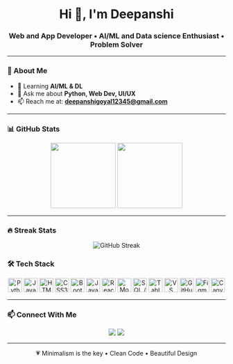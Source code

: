 <h1 align="center">Hi 👋, I'm Deepanshi</h1>
<h3 align="center">Web and App Developer • AI/ML and Data science Enthusiast • Problem Solver</h3>

---

### 🌸 About Me
- 🌱 Learning **AI/ML & DL**
- 💬 Ask me about **Python, Web Dev, UI/UX**
- 📫 Reach me at: **deepanshigoyal12345@gmail.com**

---

### 📊 GitHub Stats
<p align="center">
  <img src="https://github-readme-stats.vercel.app/api?username=Deeps-G&show_icons=true&theme=radical&hide_border=true" height="150" />
  <img src="https://github-readme-stats.vercel.app/api/top-langs/?username=Deeps-G&layout=compact&theme=radical&hide_border=true" height="150" />
</p>

---

### 🔥 Streak Stats
<p align="center">
  <img src="https://streak-stats.demolab.com?user=Deeps-G&theme=radical&hide_border=true" alt="GitHub Streak" />
</p>

### 🛠️ Tech Stack
<p align="center">
  <!-- Languages -->
  <img src="https://cdn.simpleicons.org/python/3776AB" height="32" alt="Python" />
  <img src="https://cdn.simpleicons.org/java/007396" height="32" alt="Java" />
  <img src="https://cdn.simpleicons.org/html5/E34F26" height="32" alt="HTML5" />
  <img src="https://cdn.simpleicons.org/css3/1572B6" height="32" alt="CSS3" />
  <img src="https://cdn.simpleicons.org/bootstrap/7952B3" height="32" alt="Bootstrap" />
  <img src="https://cdn.simpleicons.org/javascript/F7DF1E" height="32" alt="JavaScript" />
  <img src="https://cdn.simpleicons.org/react/61DAFB" height="32" alt="React" />

  <!-- Databases -->
  <img src="https://cdn.simpleicons.org/mongodb/47A248" height="32" alt="MongoDB" />
  <img src="https://cdn.simpleicons.org/mysql/4479A1" height="32" alt="SQL / MySQL" />

  <!-- Tools -->
  <img src="https://cdn.simpleicons.org/tableau/E97627" height="32" alt="Tableau" />
  <img src="https://cdn.simpleicons.org/visualstudiocode/007ACC" height="32" alt="VS Code" />
  <img src="https://cdn.simpleicons.org/github/181717" height="32" alt="GitHub" />
  <img src="https://cdn.simpleicons.org/figma/F24E1E" height="32" alt="Figma" />
  <img src="https://cdn.simpleicons.org/canva/00C4CC" height="32" alt="Canva" />
</p>



---

### 📫 Connect With Me
<p align="center">
  <a href="https://www.linkedin.com/in/deepanshi-goyal-b049a7282/"><img src="https://img.shields.io/badge/LinkedIn-0A66C2?style=for-the-badge&logo=linkedin&logoColor=white"/></a>
  <a href="mailto:deepanshi@example.com"><img src="https://img.shields.io/badge/Email-D14836?style=for-the-badge&logo=gmail&logoColor=white"/></a>
</p>

---

<p align="center">💗 Minimalism is the key • Clean Code • Beautiful Design</p>
